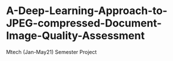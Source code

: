# A-Deep-Learning-Approach-to-JPEG-compressed-Document-Image-Quality-Assessment
Mtech (Jan-May21) Semester Project
